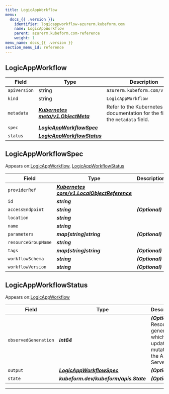 ```yaml
---
title: LogicAppWorkflow
menu:
  docs_{{ .version }}:
    identifier: logicappworkflow-azurerm.kubeform.com
    name: LogicAppWorkflow
    parent: azurerm.kubeform.com-reference
    weight: 1
menu_name: docs_{{ .version }}
section_menu_id: reference
---
```


## LogicAppWorkflow
| Field | Type | Description |
| ------ | ----- | ----------- |
| `apiVersion` | string | `azurerm.kubeform.com/v1alpha1` |
|    `kind` | string | `LogicAppWorkflow` |
| `metadata` | ***[Kubernetes meta/v1.ObjectMeta](https://kubernetes.io/docs/reference/generated/kubernetes-api/v1.13/#objectmeta-v1-meta)***|Refer to the Kubernetes API documentation for the fields of the `metadata` field.|
| `spec` | ***[LogicAppWorkflowSpec](#LogicAppWorkflowSpec)***||
| `status` | ***[LogicAppWorkflowStatus](#LogicAppWorkflowStatus)***||
## LogicAppWorkflowSpec

Appears on:[LogicAppWorkflow](#LogicAppWorkflow), [LogicAppWorkflowStatus](#LogicAppWorkflowStatus)

| Field | Type | Description |
| ------ | ----- | ----------- |
| `providerRef` | ***[Kubernetes core/v1.LocalObjectReference](https://kubernetes.io/docs/reference/generated/kubernetes-api/v1.13/#localobjectreference-v1-core)***||
| `id` | ***string***||
| `accessEndpoint` | ***string***| ***(Optional)*** |
| `location` | ***string***||
| `name` | ***string***||
| `parameters` | ***map[string]string***| ***(Optional)*** |
| `resourceGroupName` | ***string***||
| `tags` | ***map[string]string***| ***(Optional)*** |
| `workflowSchema` | ***string***| ***(Optional)*** |
| `workflowVersion` | ***string***| ***(Optional)*** |
## LogicAppWorkflowStatus

Appears on:[LogicAppWorkflow](#LogicAppWorkflow)

| Field | Type | Description |
| ------ | ----- | ----------- |
| `observedGeneration` | ***int64***| ***(Optional)*** Resource generation, which is updated on mutation by the API Server.|
| `output` | ***[LogicAppWorkflowSpec](#LogicAppWorkflowSpec)***| ***(Optional)*** |
| `state` | ***kubeform.dev/kubeform/apis.State***| ***(Optional)*** |
---
